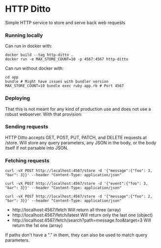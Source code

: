 # HTTP Ditto

Simple HTTP service to store and serve back web requests

### Running locally

Can run in docker with:

```
docker build --tag http-ditto .
docker run -e MAX_STORE_COUNT=10 -p 4567:4567 http-ditto
```

Can run without docker with:

```
cd app
bundle # Might have issues with bundler version
MAX_STORE_COUNT=10 bundle exec ruby app.rb # Port 4567
```

### Deploying

That this is not meant for any kind of production use and does not use a
robust webserver. With that provision:

### Sending requests

HTTP Ditto accepts GET, POST, PUT, PATCH, and DELETE requests at /store. Will
store any query parameters, any JSON in the body, or the body itself if
not parsable into JSON.

### Fetching requests

```
curl -vX POST http://localhost:4567/store -d '{"message":{"foo": 3, "bar": 3}}' --header "Content-Type: application/json"

curl -vX POST http://localhost:4567/store -d '{"event":{"foo": 3, "bar": 3}}' --header "Content-Type: application/json"

curl -vX POST http://localhost:4567/store -d '{"message":{"foo": 2, "bar": 3}}' --header "Content-Type: application/json"
```

- http://localhost:4567/fetch Will return all three (array)
- http://localhost:4567/fetch/latest Will return only the last one (object)
- http://localhost:4567/fetch/search?path=message.foo&target=3 Will return the 1st one (array)

If paths don't have a "." in them, they can also be used to match query parameters.